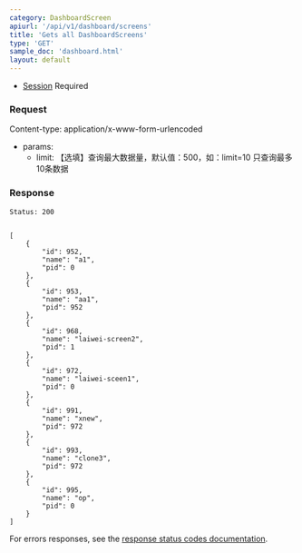 ```yaml
---
category: DashboardScreen
apiurl: '/api/v1/dashboard/screens'
title: 'Gets all DashboardScreens'
type: 'GET'
sample_doc: 'dashboard.html'
layout: default
---
```


* [Session](#/authentication) Required

### Request
Content-type: application/x-www-form-urlencoded

* params:
  * limit: 【选填】查询最大数据量，默认值：500，如：limit=10 只查询最多10条数据

### Response
```Status: 200```
```

[
    {
        "id": 952,
        "name": "a1",
        "pid": 0
    },
    {
        "id": 953,
        "name": "aa1",
        "pid": 952
    },
    {
        "id": 968,
        "name": "laiwei-screen2",
        "pid": 1
    },
    {
        "id": 972,
        "name": "laiwei-sceen1",
        "pid": 0
    },
    {
        "id": 991,
        "name": "xnew",
        "pid": 972
    },
    {
        "id": 993,
        "name": "clone3",
        "pid": 972
    },
    {
        "id": 995,
        "name": "op",
        "pid": 0
    }
]
```

For errors responses, see the [response status codes documentation](#/response-status-codes).
